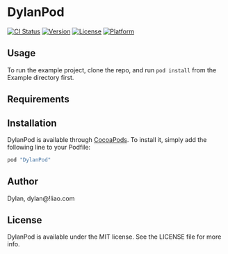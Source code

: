 # DylanPod

[![CI Status](http://img.shields.io/travis/Dylan/DylanPod.svg?style=flat)](https://travis-ci.org/Dylan/DylanPod)
[![Version](https://img.shields.io/cocoapods/v/DylanPod.svg?style=flat)](http://cocoapods.org/pods/DylanPod)
[![License](https://img.shields.io/cocoapods/l/DylanPod.svg?style=flat)](http://cocoapods.org/pods/DylanPod)
[![Platform](https://img.shields.io/cocoapods/p/DylanPod.svg?style=flat)](http://cocoapods.org/pods/DylanPod)

## Usage

To run the example project, clone the repo, and run `pod install` from the Example directory first.

## Requirements

## Installation

DylanPod is available through [CocoaPods](http://cocoapods.org). To install
it, simply add the following line to your Podfile:

```ruby
pod "DylanPod"
```

## Author

Dylan, dylan@!liao.com

## License

DylanPod is available under the MIT license. See the LICENSE file for more info.
